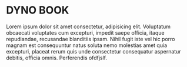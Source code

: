 # DYNO BOOK

Lorem ipsum dolor sit amet consectetur, adipisicing elit. Voluptatum obcaecati voluptates cum excepturi, impedit saepe officia, itaque repudiandae, recusandae blanditiis ipsam. Nihil fugit iste vel hic porro magnam est consequuntur natus soluta nemo molestias amet quia excepturi, placeat rerum quis unde consectetur consequatur aspernatur debitis, officia omnis. Perferendis ofdfjslf.